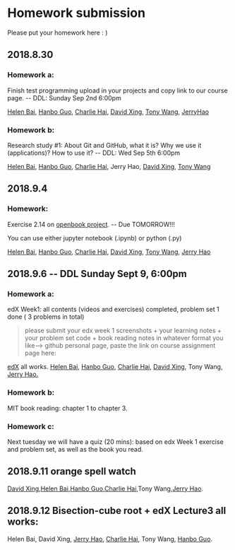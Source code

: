 Homework submission
====================================================================================
Please put your homework here :  )

## 2018.8.30

### Homework a:

Finish test programming upload in your projects and copy link to our course page.  -- DDL: Sunday Sep 2nd 6:00pm

[Helen Bai](https://github.com/HelenBai2002Tong/Cesium/blob/master/Projects%26Assignments/HelenBaiEXER1.py), [Hanbo Guo](https://github.com/Haannbboo/Hanbbboo/blob/master/Assignment/Assignment%201.py), [Charlie Hai](https://github.com/hhshhd/hhshhd/blob/master/IB%20CS/Hw/first%20test%200829-0902.py), [David Xing](https://github.com/gtx1080/start/blob/master/first-test.py), [Tony Wang](https://github.com/wtyywty/toby/blob/master/projects/quiz1.py), 
[JerryHao](https://github.com/JerryHao2001/HAO/blob/master/IB/HW/FirstTestJerryHao)

### Homework b:

Research study #1: About Git and GitHub, what it is? Why we use it (applications)? How to use it?   -- DDL: Wed Sep 5th 6:00pm

[Helen Bai](https://github.com/HelenBai2002Tong/Cesium/blob/master/Projects%26Assignments/GithubResearch.docx), [Hanbo Guo](https://github.com/Haannbboo/Hanbbboo/blob/master/Assignment/%231%20GitHub%20Research.docx), [Charlie Hai](https://github.com/hhshhd/hhshhd/blob/master/IB%20CS/Hw/Git%20and%20gitHub's%20history.pages), Jerry Hao, [David Xing](https://github.com/gtx1080/start/blob/master/Homework/github.docx), [Tony Wang](https://github.com/wtyywty/toby/blob/master/projects/research%20on%20github)


## 2018.9.4

### Homework:

Exercise 2.14 on [openbook project](http://openbookproject.net/thinkcs/python/english3e/variables_expressions_statements.html).  -- Due TOMORROW!!!

You can use either jupyter notebook (.ipynb) or python (.py)

[Helen Bai](https://github.com/HelenBai2002Tong/Cesium/blob/master/Projects%26Assignments/HelenBaiEXER2.py), [Hanbo Guo](https://github.com/Haannbboo/Hanbbboo/blob/master/Assignment/HW.py), [Charlie Hai](https://github.com/hhshhd/hhshhd/blob/master/IB%20CS/Hw/Hw%208questions%200904.ipynb), [David Xing](https://github.com/gtx1080/start/blob/master/Homework/Untitled.ipynb), [Tony Wang](https://github.com/wtyywty/toby/blob/master/projects/2.14%20exercises.ipynb), [Jerry Hao](https://github.com/JerryHao2001/HAO/blob/master/IB/HW/2.14exercise.ipynb)


## 2018.9.6  -- DDL  Sunday Sept 9, 6:00pm  

### Homework a:  
edX Week1: all contents (videos and exercises) completed, problem set 1 done ( 3 problems in total)   
>please submit your edx week 1 screenshots + your learning notes + your problem set code + book reading notes  in whatever format you like--> github personal page, paste the link on course assignment page here:  

[edX](https://courses.edx.org/courses/course-v1:MITx+6.00.1x+2T2018/course/) all works. [Helen Bai](https://github.com/HelenBai2002Tong/Cesium/blob/master/Projects&Assignments/List/2018.9.9.md), [Hanbo Guo](https://github.com/Haannbboo/Hanbbboo/tree/master/Assignment/6001x_W1), [Charlie Hai](https://github.com/hhshhd/hhshhd/blob/master/IB%20CS/Hw/0909%20Hw%20file/0909%20Hw%20Contents.md), [David Xing](https://github.com/gtx1080/start/tree/master/Homework), Tony Wang, [Jerry Hao.](https://github.com/JerryHao2001/HAO/tree/master/IB/HW/week2)  
### Homework b:  
MIT book reading: chapter 1 to chapter 3.  

### Homework c:  
Next tuesday we will have a quiz (20 mins): based on edx Week 1 exercise and problem set, as well as the book you read.

## 2018.9.11 orange spell watch
[David Xing](https://github.com/gtx1080/start/blob/master/Core/orangespellwatch.md),[Helen Bai](https://github.com/HelenBai2002Tong/Cesium/blob/master/Projects%26Assignments/List/2018.9.11.md),[Hanbo Guo](https://github.com/Haannbboo/Hanbbboo/tree/master/Assignment/mutiTable),[Charlie Hai](https://github.com/hhshhd/hhshhd/blob/master/IB%20CS/Hw/乘法口诀表表.ipynb),Tony Wang,[Jerry Hao](https://github.com/JerryHao2001/HAO/tree/master/tests/classExercise/multiTable).

## 2018.9.12 Bisection-cube root + edX Lecture3 all works:
Helen Bai, David Xing, [Jerry Hao](https://github.com/JerryHao2001/HAO/tree/master/IB/HW/week3), [Charlie Hai](https://github.com/hhshhd/hhshhd/blob/master/IB%20CS/Hw/xhxh.ipynb), Tony Wang, [Hanbo Guo](https://github.com/Haannbboo/Hanbbboo/tree/master/Assignment/Bis.%20search%20-%20edx3).
